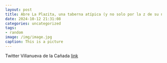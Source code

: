 ```yaml
---
layout: post
title: Abre La Plazita, una taberna atípica (y no solo por la z de su nombre) que quiere devolver a la barra del bar su protagonismo
date: 2024-10-12 21:31:08
categories: uncategorized
tags:
- random
image: /img/image.jpg
caption: This is a picture
---
```

Twitter Villanueva de la Cañada [link](https://yourhometown.es/taberna-la-plazita-villanueva-de-la-canada/)
